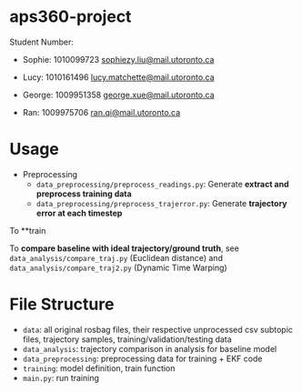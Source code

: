 # aps360-project
Student Number:
- Sophie: 1010099723   sophiezy.liu@mail.utoronto.ca
- Lucy: 1010161496     lucy.matchette@mail.utoronto.ca
- George: 1009951358   george.xue@mail.utoronto.ca

- Ran: 1009975706       ran.qi@mail.utoronto.ca
  
# Usage
- Preprocessing
     - `data_preprocessing/preprocess_readings.py`: Generate **extract and preprocess training data**
     - `data_preprocessing/preprocess_trajerror.py`: Generate **trajectory error at each timestep**



To **train

To **compare baseline with ideal trajectory/ground truth**, see `data_analysis/compare_traj.py` (Euclidean distance) and `data_analysis/compare_traj2.py` (Dynamic Time Warping)

# File Structure
- `data`: all original rosbag files, their respective unprocessed csv subtopic files, trajectory samples, training/validation/testing data
- `data_analysis`: trajectory comparison in analysis for baseline model
- `data_preprocessing`: preprocessing data for training + EKF code
- `training`: model definition, train function
- `main.py`: run training